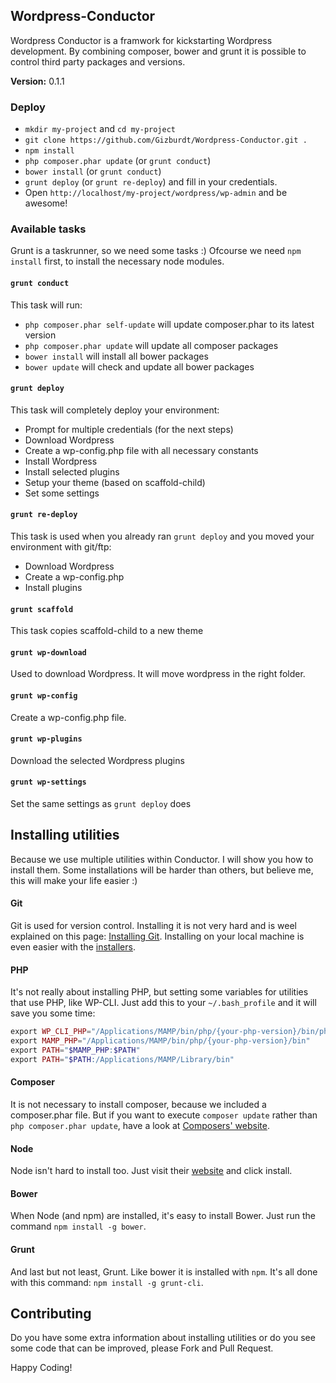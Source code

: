 ## Wordpress-Conductor

Wordpress Conductor is a framwork for kickstarting Wordpress development. By combining composer, bower and grunt it is possible to control third party packages and versions.

**Version:** 0.1.1

### Deploy
* `mkdir my-project` and `cd my-project`
* `git clone https://github.com/Gizburdt/Wordpress-Conductor.git .`
* `npm install`
* `php composer.phar update` (or `grunt conduct`)
* `bower install` (or `grunt conduct`)
* `grunt deploy` (or `grunt re-deploy`) and fill in your credentials.
* Open `http://localhost/my-project/wordpress/wp-admin` and be awesome!

### Available tasks
Grunt is a taskrunner, so we need some tasks :) Ofcourse we need `npm install` first, to install the necessary node modules.

#### `grunt conduct`
This task will run:
* `php composer.phar self-update` will update composer.phar to its latest version
* `php composer.phar update` will update all composer packages
* `bower install` will install all bower packages
* `bower update` will check and update all bower packages

#### `grunt deploy`
This task will completely deploy your environment:
* Prompt for multiple credentials (for the next steps)
* Download Wordpress
* Create a wp-config.php file with all necessary constants
* Install Wordpress
* Install selected plugins
* Setup your theme (based on scaffold-child)
* Set some settings

#### `grunt re-deploy`
This task is used when you already ran `grunt deploy` and you moved your environment with git/ftp:
* Download Wordpress
* Create a wp-config.php
* Install plugins

#### `grunt scaffold`
This task copies scaffold-child to a new theme

#### `grunt wp-download`
Used to download Wordpress. It will move wordpress in the right folder.

#### `grunt wp-config`
Create a wp-config.php file.

#### `grunt wp-plugins`
Download the selected Wordpress plugins

#### `grunt wp-settings`
Set the same settings as `grunt deploy` does

## Installing utilities
Because we use multiple utilities within Conductor. I will show you how to install them. Some installations will be harder than others, but believe me, this will make your life easier :)

#### Git
Git is used for version control. Installing it is not very hard and is weel explained on this page: [Installing Git](http://git-scm.com/book/en/Getting-Started-Installing-Git). Installing on your local machine is even easier with the [installers](http://git-scm.com/downloads).

#### PHP
It's not really about installing PHP, but setting some variables for utilities that use PHP, like WP-CLI. Just add this to your `~/.bash_profile` and it will save you some time:

```php
export WP_CLI_PHP="/Applications/MAMP/bin/php/{your-php-version}/bin/php"
export MAMP_PHP="/Applications/MAMP/bin/php/{your-php-version}/bin"
export PATH="$MAMP_PHP:$PATH"
export PATH="$PATH:/Applications/MAMP/Library/bin"
```

#### Composer
It is not necessary to install composer, because we included a composer.phar file. But if you want to execute `composer update` rather than `php composer.phar update`, have a look at [Composers' website](https://getcomposer.org/).

#### Node
Node isn't hard to install too. Just visit their [website](http://nodejs.org/) and click install.

#### Bower
When Node (and npm) are installed, it's easy to install Bower. Just run the command `npm install -g bower`.

#### Grunt
And last but not least, Grunt. Like bower it is installed with `npm`. It's all done with this command: `npm install -g grunt-cli`.

## Contributing
Do you have some extra information about installing utilities or do you see some code that can be improved, please Fork and Pull Request. 

Happy Coding!
